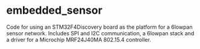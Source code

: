 embedded_sensor
===============

Code for using an STM32F4Discovery board as the platform for a 6lowpan sensor network. Includes SPI and I2C communication, a 6lowpan stack and a driver for a Microchip MRF24J40MA 802.15.4 controller.